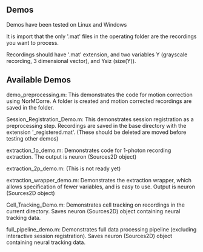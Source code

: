 ## Demos

Demos have been tested on Linux and Windows

It is import that the only '.mat' files in the operating folder are the recordings you want to process.

Recordings should have '.mat' extension, and two variables Y (grayscale recording, 3 dimensional vector), and Ysiz (size(Y)).


## Available Demos

demo_preprocessing.m: This demonstrates the code for motion correction using NorMCorre. A folder is created and motion corrected recordings are saved in the folder. 

Session_Registration_Demo.m: This demonstrates session registration as a preprocessing step. Recordings are saved in the base directory with the extension '_registered.mat'. (These should be deleted are moved before testing other demos)

extraction_1p_demo.m: Demonstrates code for 1-photon recording extraction. The output is neuron (Sources2D object)

extraction_2p_demo.m: (This is not ready yet)

extraction_wrapper_demo.m: Demonstrates the extraction wrapper, which allows specification of fewer variables, and is easy to use. Output is neuron (Sources2D object)

Cell_Tracking_Demo.m: Demonstrates cell tracking on recordings in the current directory. Saves neuron (Sources2D) object containing neural tracking data.

full_pipeline_demo.m: Demonstrates full data processing pipeline (excluding interactive session registration). Saves neuron (Sources2D) object containing neural tracking data.





